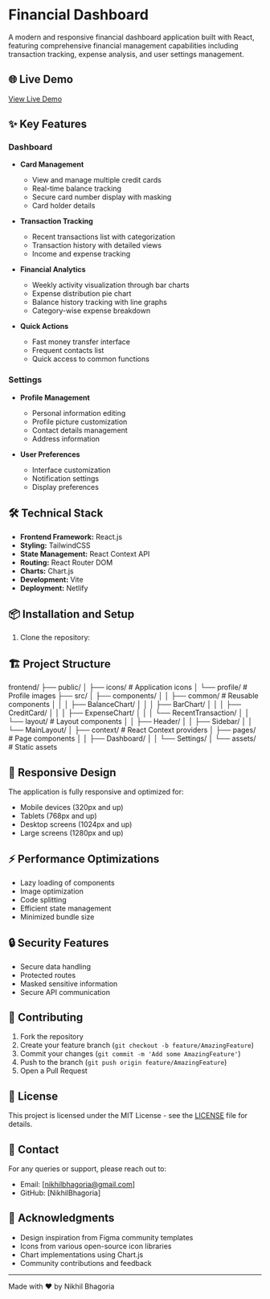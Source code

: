 # Financial Dashboard

A modern and responsive financial dashboard application built with React, featuring comprehensive financial management capabilities including transaction tracking, expense analysis, and user settings management.

## 🌐 Live Demo

[View Live Demo](https://stalwart-brigadeiros-e290e3.netlify.app/dashboard)

## ✨ Key Features

### Dashboard

- **Card Management**

  - View and manage multiple credit cards
  - Real-time balance tracking
  - Secure card number display with masking
  - Card holder details

- **Transaction Tracking**

  - Recent transactions list with categorization
  - Transaction history with detailed views
  - Income and expense tracking

- **Financial Analytics**

  - Weekly activity visualization through bar charts
  - Expense distribution pie chart
  - Balance history tracking with line graphs
  - Category-wise expense breakdown

- **Quick Actions**
  - Fast money transfer interface
  - Frequent contacts list
  - Quick access to common functions

### Settings

- **Profile Management**

  - Personal information editing
  - Profile picture customization
  - Contact details management
  - Address information

- **User Preferences**
  - Interface customization
  - Notification settings
  - Display preferences

## 🛠️ Technical Stack

- **Frontend Framework:** React.js
- **Styling:** TailwindCSS
- **State Management:** React Context API
- **Routing:** React Router DOM
- **Charts:** Chart.js
- **Development:** Vite
- **Deployment:** Netlify

## 📦 Installation and Setup

1. Clone the repository:

## 🏗️ Project Structure

frontend/
├── public/
│ ├── icons/ # Application icons
│ └── profile/ # Profile images
├── src/
│ ├── components/
│ │ ├── common/ # Reusable components
│ │ │ ├── BalanceChart/
│ │ │ ├── BarChart/
│ │ │ ├── CreditCard/
│ │ │ ├── ExpenseChart/
│ │ │ └── RecentTransaction/
│ │ └── layout/ # Layout components
│ │ ├── Header/
│ │ ├── Sidebar/
│ │ └── MainLayout/
│ ├── context/ # React Context providers
│ ├── pages/ # Page components
│ │ ├── Dashboard/
│ │ └── Settings/
│ └── assets/ # Static assets

## 📱 Responsive Design

The application is fully responsive and optimized for:

- Mobile devices (320px and up)
- Tablets (768px and up)
- Desktop screens (1024px and up)
- Large screens (1280px and up)

## ⚡ Performance Optimizations

- Lazy loading of components
- Image optimization
- Code splitting
- Efficient state management
- Minimized bundle size

## 🔒 Security Features

- Secure data handling
- Protected routes
- Masked sensitive information
- Secure API communication

## 🤝 Contributing

1. Fork the repository
2. Create your feature branch (`git checkout -b feature/AmazingFeature`)
3. Commit your changes (`git commit -m 'Add some AmazingFeature'`)
4. Push to the branch (`git push origin feature/AmazingFeature`)
5. Open a Pull Request

## 📝 License

This project is licensed under the MIT License - see the [LICENSE](LICENSE) file for details.

## 👥 Contact

For any queries or support, please reach out to:

- Email: [nikhilbhagoria@gmail.com]
- GitHub: [NikhilBhagoria]

## 🙏 Acknowledgments

- Design inspiration from Figma community templates
- Icons from various open-source icon libraries
- Chart implementations using Chart.js
- Community contributions and feedback

---

Made with ❤️ by Nikhil Bhagoria
